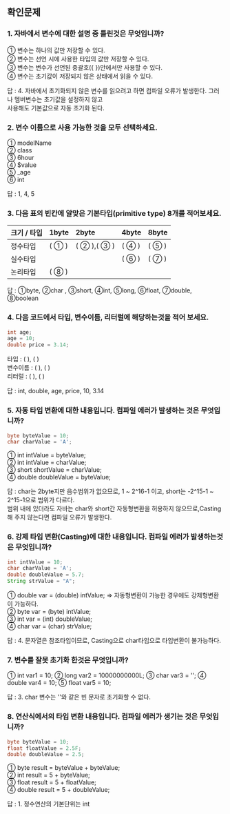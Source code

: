 ## 확인문제
### 1. 자바에서 변수에 대한 설명 중 틀린것은 무엇입니까?
① 변수는 하나의 값만 저장할 수 있다.  
② 변수는 선언 시에 사용한 타입의 값만 저장할 수 있다.  
③ 변수는 변수가 선언된 중괄호({ })안에서만 사용할 수 있다.  
④ 변수는 초기값이 저장되지 않은 상태에서 읽을 수 있다.  

답 : 4. 자바에서 초기화되지 않은 변수를 읽으려고 하면 컴파일 오류가 발생한다. 그러나 멤버변수는 초기값을 설정하지 않고  
사용해도 기본값으로 자동 초기화 된다.

### 2. 변수 이름으로 사용 가능한 것을 모두 선택하세요.
① modelName  
② class  
③ 6hour  
④ $value  
⑤ _age  
⑥ int

답 : 1, 4, 5

### 3. 다음 표의 빈칸에 알맞은 기본타입(primitive type) 8개를 적어보세요.
| 크기 / 타입 | 1byte | 2byte  | 4byte | 8byte |
|---|:---|:-------|:------|:---|
|정수타입|( ① )| ( ② ),( ③ ) | ( ④ ) |( ⑤ )|
|실수타입|||( ⑥ )|( ⑦ )|
|논리타입|( ⑧ )|||

답 : ①byte, ②char , ③short, ④int, ⑤long, ⑥float, ⑦double, ⑧boolean

### 4. 다음 코드에서 타입, 변수이름, 리터럴에 해당하는것을 적어 보세요.
```java
int age;
age = 10;
double price = 3.14;
```
타입 : ( ), ( )  
변수이름 : ( ), ( )  
리터럴 : ( ), ( )

답 : int, double, age, price, 10, 3.14

### 5. 자동 타입 변환에 대한 내용입니다. 컴파일 에러가 발생하는 것은 무엇입니까?
```java
byte byteValue = 10;
char charValue = 'A';
```
① int intValue = byteValue;  
② int intValue = charValue;  
③ short shortValue = charValue;  
④ double doubleValue = byteValue;

답 : char는 2byte지만 음수범위가 없으므로, 1 ~ 2^16-1 이고, short는 -2^15-1 ~ 2^15-1으로 범위가 다르다.  
범위 내에 있더라도 자바는 char와 short간 자동형변환을 허용하지 않으므로,Casting해 주지 않는다면 컴파일 오류가 발생한다.

### 6. 강제 타입 변환(Casting)에 대한 내용입니다. 컴파일 에러가 발생하는것은 무엇입니까?
```java
int intValue = 10;
char charValue = 'A';
double doubleValue = 5.7;
String strValue = "A";
```
① double var = (double) intValue; => 자동형변환이 가능한 경우에도 강제형변환이 가능하다.  
② byte var = (byte) intValue;  
③ int var = (int) doubleValue;  
④ char var = (char) strValue;  

답 : 4. 문자열은 참조타입이므로, Casting으로 char타입으로 타입변환이 불가능하다.

### 7. 변수를 잘못 초기화 한것은 무엇입니까?
① int var1 = 10;
② long var2 = 10000000000L;
③ char var3 = '';
④ double var4 = 10;
⑤ float var5 = 10;

답 : 3. char 변수는 ''와 같은 빈 문자로 초기화할 수 없다.

### 8. 연산식에서의 타입 변환 내용입니다. 컴파일 에러가 생기는 것은 무엇입니까?
```java
byte byteValue = 10;
float floatValue = 2.5F;
double doubleValue = 2.5;
```
① byte result = byteValue + byteValue;  
② int result = 5 + byteValue;  
③ float result = 5 + floatValue;  
④ double result = 5 + doubleValue;  

답 : 1. 정수연산의 기본단위는 int